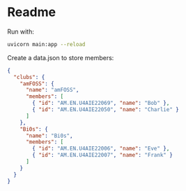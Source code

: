 # Readme
Run with:
```bash
uvicorn main:app --reload
```

Create a data.json to store members:
```json
{
  "clubs": {
    "amFOSS": {
      "name": "amFOSS",
      "members": [
        { "id": "AM.EN.U4AIE22069", "name": "Bob" },
        { "id": "AM.EN.U4AIE22050", "name": "Charlie" }
      ]
    },
    "Bi0s": {
      "name": "Bi0s",
      "members": [
        { "id": "AM.EN.U4AIE22006", "name": "Eve" },
        { "id": "AM.EN.U4AIE22007", "name": "Frank" }
      ]
    }
  }
}
```
